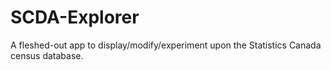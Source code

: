 # SCDA-Explorer
A fleshed-out app to display/modify/experiment upon the Statistics Canada census database.
